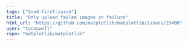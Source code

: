 ```yaml
---
tags: ["Good-first-issue"]
title: "Only upload failed images on failure"
html_url: "https://github.com/matplotlib/matplotlib/issues/23400"
user: "tacaswell"
repo: "matplotlib/matplotlib"
---
```


